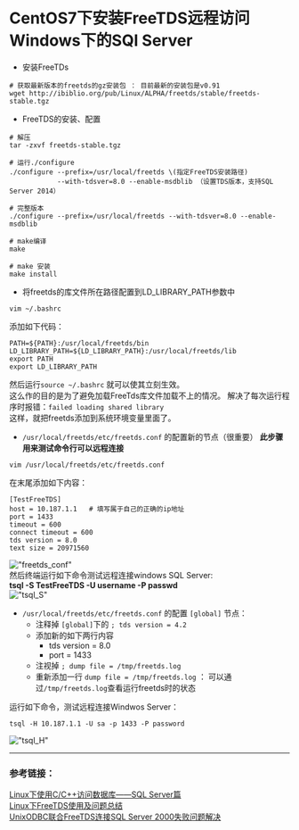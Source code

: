 CentOS7下安装FreeTDS远程访问Windows下的SQl Server
==============
* 安装FreeTDs
```shell
# 获取最新版本的freetds的gz安装包 ： 目前最新的安装包是v0.91 
wget http://ibiblio.org/pub/Linux/ALPHA/freetds/stable/freetds-stable.tgz
```
* FreeTDS的安装、配置
```shell
# 解压
tar -zxvf freetds-stable.tgz

# 运行./configure
./configure --prefix=/usr/local/freetds \(指定FreeTDS安装路径)
			--with-tdsver=8.0 --enable-msdblib （设置TDS版本，支持SQL Server 2014）

# 完整版本	
./configure --prefix=/usr/local/freetds --with-tdsver=8.0 --enable-msdblib

# make编译
make

# make 安装
make install
```

* 将freetds的库文件所在路径配置到LD_LIBRARY_PATH参数中
```shell
vim ~/.bashrc
```
添加如下代码：<br />
```shell
PATH=${PATH}:/usr/local/freetds/bin
LD_LIBRARY_PATH=${LD_LIBRARY_PATH}:/usr/local/freetds/lib
export PATH
export LD_LIBRARY_PATH
```
然后运行`source ~/.bashrc` 就可以使其立刻生效。<br />
这么作的目的是为了避免加载FreeTds库文件加载不上的情况。 解决了每次运行程序时报错：`failed loading shared library` <br />
这样，就把freetds添加到系统环境变量里面了。

* `/usr/local/freetds/etc/freetds.conf` 的配置新的节点（很重要）
**此步骤用来测试命令行可以远程连接**
```shell
vim /usr/local/freetds/etc/freetds.conf
```
在末尾添加如下内容：<br />
```shell
[TestFreeTDS]
host = 10.187.1.1	# 填写属于自己的正确的ip地址
port = 1433
timeout = 600
connect timeout = 600
tds version = 8.0
text size = 20971560
```
!["freetds_conf"](https://github.com/tycao/tycao.github.io/blob/master/src/freetds_conf.PNG "freetds_conf")<br />
然后终端运行如下命令测试远程连接windows SQL Server:<br />
**tsql -S TestFreeTDS -U username -P passwd** <br />
!["tsql_S"](https://github.com/tycao/tycao.github.io/blob/master/src/tsql_S.PNG "tsql_S")<br />


* `/usr/local/freetds/etc/freetds.conf` 的配置 `[global]` 节点：
	* 注释掉 `[global]`下的 `; tds version = 4.2`
	* 添加新的如下两行内容
		* tds version = 8.0
		* port = 1433
	* 注视掉 `; dump file = /tmp/freetds.log`
	* 重新添加一行 `dump file = /tmp/freetds.log` ： 可以通过`/tmp/freetds.log`查看运行freetds时的状态

运行如下命令，测试远程连接Windwos Server：<br />
```shell
tsql -H 10.187.1.1 -U sa -p 1433 -P password
```
!["tsql_H"](https://github.com/tycao/tycao.github.io/blob/master/src/tsql_S.PNG "tsql_H")<br />

**************
### 参考链接：
[Linux下使用C/C++访问数据库——SQL Server篇](https://blog.csdn.net/xingxu0207/article/details/75027542)<br />
[Linux下FreeTDS使用及问题总结](http://m.itboth.com/d/Mb6Nbe/tsql-sqlserver-linux-freetds)<br />
[UnixODBC联合FreeTDS连接SQL Server 2000失败问题解决](http://china.ygw.blog.163.com/blog/static/6871974620117110752710/)<br />
